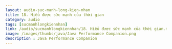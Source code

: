 ```yaml
---
layout: audio-suc-manh-long-kien-nhan
title: 18. Hiểu được sức mạnh của thời gian
category: audio
tags: [sucmanhlongkiennhan]
link: /audio/sucmanhlongkiennhan/18. Hiểu được sức mạnh của thời gian.mp3 
image: /images/thumbs/java/Java Performance Companion.png
description : Java Performance Companion 
---
```












